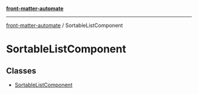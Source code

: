 [**front-matter-automate**](../README.md)

***

[front-matter-automate](../modules.md) / SortableListComponent

# SortableListComponent

## Classes

- [SortableListComponent](classes/SortableListComponent.md)
